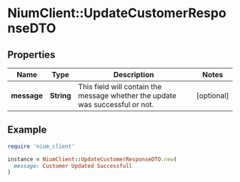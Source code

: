 # NiumClient::UpdateCustomerResponseDTO

## Properties

| Name | Type | Description | Notes |
| ---- | ---- | ----------- | ----- |
| **message** | **String** | This field will contain the message whether the update was successful or not. | [optional] |

## Example

```ruby
require 'nium_client'

instance = NiumClient::UpdateCustomerResponseDTO.new(
  message: Customer Updated Successfull
)
```

